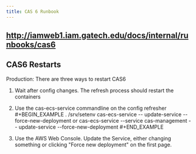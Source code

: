 ```yaml
---
title: CAS 6 Runbook
---
```


## http://iamweb1.iam.gatech.edu/docs/internal/runbooks/cas6

## CAS6 Restarts

Production: There are three ways to restart CAS6

1. Wait after config changes. The refresh process should restart the containers
1. Use the cas-ecs-service commandline on the config refresher #+BEGIN_EXAMPLE
. /srv/setenv
cas-ecs-service -- update-service --force-new-deployment
or
cas-ecs-service --service cas-management -- update-service --force-new-deployment
#+END_EXAMPLE

 3. Use the AWS Web Console. Update the Service, either changing something or clicking "Force new deployment" on the first page.
